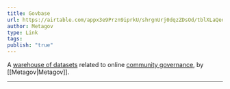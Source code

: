 ```yaml
---
title: Govbase
url: https://airtable.com/appx3e9Przn9iprkU/shrgnUrj0dqzZDsOd/tblXLaQeoKygb4ais/viw3rNQQfK1S6ipfe
author: Metagov
type: Link
tags: 
publish: "true"
---
```


A [warehouse of datasets](https://airtable.com/appx3e9Przn9iprkU/shrgnUrj0dqzZDsOd/tblXLaQeoKygb4ais/viw3rNQQfK1S6ipfe) related to online [community governance](notes/rpp/working-docs/community-governance.md), by [[Metagov|Metagov]].

---

